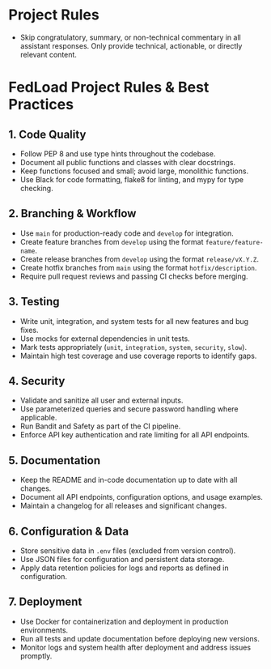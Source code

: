 # Project Rules

- Skip congratulatory, summary, or non-technical commentary in all assistant responses. Only provide technical, actionable, or directly relevant content.

# FedLoad Project Rules & Best Practices

## 1. Code Quality
- Follow PEP 8 and use type hints throughout the codebase.
- Document all public functions and classes with clear docstrings.
- Keep functions focused and small; avoid large, monolithic functions.
- Use Black for code formatting, flake8 for linting, and mypy for type checking.

## 2. Branching & Workflow
- Use `main` for production-ready code and `develop` for integration.
- Create feature branches from `develop` using the format `feature/feature-name`.
- Create release branches from `develop` using the format `release/vX.Y.Z`.
- Create hotfix branches from `main` using the format `hotfix/description`.
- Require pull request reviews and passing CI checks before merging.

## 3. Testing
- Write unit, integration, and system tests for all new features and bug fixes.
- Use mocks for external dependencies in unit tests.
- Mark tests appropriately (`unit`, `integration`, `system`, `security`, `slow`).
- Maintain high test coverage and use coverage reports to identify gaps.

## 4. Security
- Validate and sanitize all user and external inputs.
- Use parameterized queries and secure password handling where applicable.
- Run Bandit and Safety as part of the CI pipeline.
- Enforce API key authentication and rate limiting for all API endpoints.

## 5. Documentation
- Keep the README and in-code documentation up to date with all changes.
- Document all API endpoints, configuration options, and usage examples.
- Maintain a changelog for all releases and significant changes.

## 6. Configuration & Data
- Store sensitive data in `.env` files (excluded from version control).
- Use JSON files for configuration and persistent data storage.
- Apply data retention policies for logs and reports as defined in configuration.

## 7. Deployment
- Use Docker for containerization and deployment in production environments.
- Run all tests and update documentation before deploying new versions.
- Monitor logs and system health after deployment and address issues promptly. 